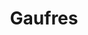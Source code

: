 ---
layout: recette-v2
categories: [recettes]
hidden: true
lang: fr
sitemap: true
title: Gaufres
type: sucre
---